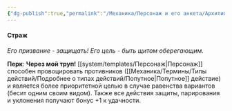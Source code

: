 ```yaml
---
{"dg-publish":true,"permalink":"/Механика/Персонаж и его анкета/Архитипы персонжей/Подробнее/Страж/","noteIcon":"","created":"2025-07-30T10:44:49.936+03:00","updated":"2025-07-29T23:53:11.442+03:00"}
---
```


#### Страж
*Его призвание - защищать! Его цель - быть щитом оберегающим.* 

**Перк**: **Через мой труп!**
[[system/templates/Персонаж\|Персонаж]] способен провоцировать противников ([[Механика/Термины/Типы действий/Подробнее о типах действий/Попутное\|Попутное]] действие) и является более приоритетной целью в случае равенства вариантов (бесит одним своим видом). Также все действия защиты, парирования и уклонения получают бонус +1 к удачности.